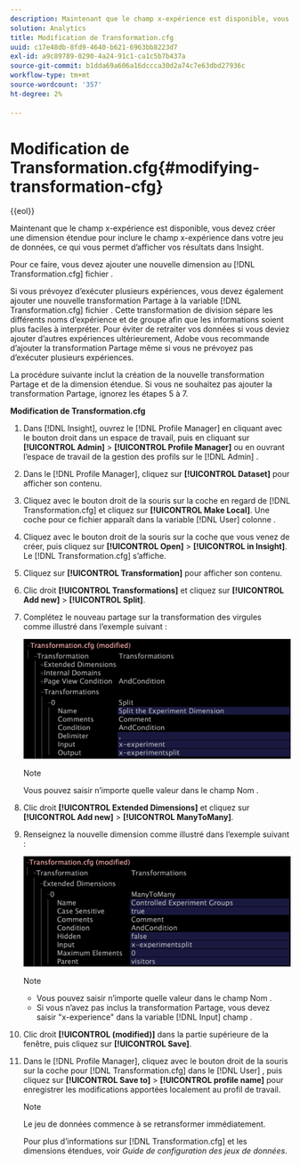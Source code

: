 ```yaml
---
description: Maintenant que le champ x-expérience est disponible, vous devez créer une dimension étendue pour inclure le champ x-expérience dans votre jeu de données, ce qui vous permet d’afficher vos résultats dans Insight.
solution: Analytics
title: Modification de Transformation.cfg
uuid: c17e48db-8fd9-4640-b621-6963bb8223d7
exl-id: a9c89789-8290-4a24-91c1-ca1c5b7b437a
source-git-commit: b1dda69a606a16dccca30d2a74c7e63dbd27936c
workflow-type: tm+mt
source-wordcount: '357'
ht-degree: 2%

---
```


# Modification de Transformation.cfg{#modifying-transformation-cfg}

{{eol}}

Maintenant que le champ x-expérience est disponible, vous devez créer une dimension étendue pour inclure le champ x-expérience dans votre jeu de données, ce qui vous permet d’afficher vos résultats dans Insight.

Pour ce faire, vous devez ajouter une nouvelle dimension au [!DNL Transformation.cfg] fichier .

Si vous prévoyez d’exécuter plusieurs expériences, vous devez également ajouter une nouvelle transformation Partage à la variable [!DNL Transformation.cfg] fichier . Cette transformation de division sépare les différents noms d’expérience et de groupe afin que les informations soient plus faciles à interpréter. Pour éviter de retraiter vos données si vous deviez ajouter d’autres expériences ultérieurement, Adobe vous recommande d’ajouter la transformation Partage même si vous ne prévoyez pas d’exécuter plusieurs expériences.

La procédure suivante inclut la création de la nouvelle transformation Partage et de la dimension étendue. Si vous ne souhaitez pas ajouter la transformation Partage, ignorez les étapes 5 à 7.

**Modification de Transformation.cfg**

1. Dans [!DNL Insight], ouvrez le [!DNL Profile Manager] en cliquant avec le bouton droit dans un espace de travail, puis en cliquant sur **[!UICONTROL Admin]** > **[!UICONTROL Profile Manager]** ou en ouvrant l’espace de travail de la gestion des profils sur le [!DNL Admin] .
1. Dans le [!DNL Profile Manager], cliquez sur **[!UICONTROL Dataset]** pour afficher son contenu.
1. Cliquez avec le bouton droit de la souris sur la coche en regard de [!DNL Transformation.cfg] et cliquez sur **[!UICONTROL Make Local]**. Une coche pour ce fichier apparaît dans la variable [!DNL User] colonne .
1. Cliquez avec le bouton droit de la souris sur la coche que vous venez de créer, puis cliquez sur **[!UICONTROL Open]** > **[!UICONTROL in Insight]**. Le [!DNL Transformation.cfg] s’affiche.
1. Cliquez sur **[!UICONTROL Transformation]** pour afficher son contenu.
1. Clic droit **[!UICONTROL Transformations]** et cliquez sur **[!UICONTROL Add new]** > **[!UICONTROL Split]**.
1. Complétez le nouveau partage sur la transformation des virgules comme illustré dans l’exemple suivant :

   ![Infos sur l’étape](assets/New_split_transformation.png)

   >[!NOTE]
   >
   >Vous pouvez saisir n’importe quelle valeur dans le champ Nom .

1. Clic droit **[!UICONTROL Extended Dimensions]** et cliquez sur **[!UICONTROL Add new]** > **[!UICONTROL ManyToMany]**.
1. Renseignez la nouvelle dimension comme illustré dans l’exemple suivant :

   ![Infos sur l’étape](assets/New_Dimension_controlled_experiment_groups.png)

   >[!NOTE]
   >
   >* Vous pouvez saisir n’importe quelle valeur dans le champ Nom .
   >* Si vous n’avez pas inclus la transformation Partage, vous devez saisir &quot;x-experience&quot; dans la variable [!DNL Input] champ .


1. Clic droit **[!UICONTROL (modified)]** dans la partie supérieure de la fenêtre, puis cliquez sur **[!UICONTROL Save]**.
1. Dans le [!DNL Profile Manager], cliquez avec le bouton droit de la souris sur la coche pour [!DNL Transformation.cfg] dans le [!DNL User] , puis cliquez sur **[!UICONTROL Save to]** > **[!UICONTROL profile name]** pour enregistrer les modifications apportées localement au profil de travail.

   >[!NOTE]
   >
   >Le jeu de données commence à se retransformer immédiatement.

   Pour plus d’informations sur [!DNL Transformation.cfg] et les dimensions étendues, voir *Guide de configuration des jeux de données*.
